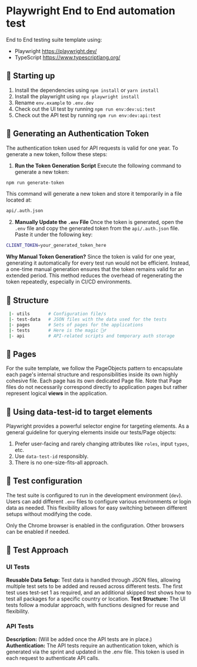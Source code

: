 # Playwright End to End automation test

End to End testing suite template using:

- Playwright https://playwright.dev/
- TypeScript https://www.typescriptlang.org/

## 🤖 Starting up

1. Install the dependencies using `npm install` or `yarn install`
2. Install the playwright using `npx playwright install`
3. Rename `env.example` to `.env.dev`
4. Check out the UI test by running `npm run env:dev:ui:test`
5. Check out the API test by running `npm run env:dev:api:test`

## 🔑 Generating an Authentication Token

The authentication token used for API requests is valid for one year. To generate a new token, follow these steps:

1. **Run the Token Generation Script**
   Execute the following command to generate a new token:

```sh
npm run generate-token
```

This command will generate a new token and store it temporarily in a file located at:

```sh
api/.auth.json
```

2. **Manually Update the `.env` File**
   Once the token is generated, open the `.env` file and copy the generated token from the `api/.auth.json` file. Paste it under the following key:

```sh
CLIENT_TOKEN=your_generated_token_here
```

**Why Manual Token Generation?**
Since the token is valid for one year, generating it automatically for every test run would not be efficient. Instead, a one-time manual generation ensures that the token remains valid for an extended period. This method reduces the overhead of regenerating the token repeatedly, especially in CI/CD environments.

## 📁 Structure

```sh
 |- utils       # Configuration file/s
 |- test-data   # JSON files with the data used for the tests
 |- pages       # Sets of pages for the applications
 |- tests       # Here is the magic 🧙‍♂️
 |- api         # API-related scripts and temporary auth storage
```

## 📜 Pages

For the suite template, we follow the PageObjects pattern to encapsulate each page's internal structure and responsibilities inside its own highly cohesive file.
Each page has its own dedicated Page file. Note that Page files do not necessarily correspond directly to application pages but rather represent logical **views** in the application.

## 🔬 Using data-test-id to target elements

Playwright provides a powerful selector engine for targeting elements. As a general guideline for querying elements inside our tests/Page objects:

1. Prefer user-facing and rarely changing attributes like `roles`, input `types`, etc.
2. Use `data-test-id` responsibly.
3. There is no one-size-fits-all approach.

## 👔 Test configuration

The test suite is configured to run in the development environment (`dev`). Users can add different `.env` files to configure various environments or login data as needed.
This flexibility allows for easy switching between different setups without modifying the code.

Only the Chrome browser is enabled in the configuration. Other browsers can be enabled if needed.

## 🧩 Test Approach

### UI Tests

**Reusable Data Setup:** Test data is handled through JSON files, allowing multiple test sets to be added and reused across different tests. The first test uses test-set 1 as required, and an additional skipped test shows how to test all packages for a specific country or location.
**Test Structure:** The UI tests follow a modular approach, with functions designed for reuse and flexibility.

### API Tests

**Description:** (Will be added once the API tests are in place.)
**Authentication:** The API tests require an authentication token, which is generated via the sprint and updated in the .env file. This token is used in each request to authenticate API calls.
